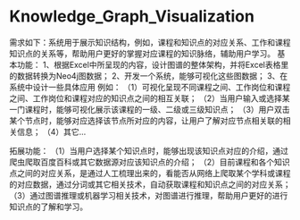 # Knowledge_Graph_Visualization
需求如下：系统用于展示知识结构，例如，课程和知识点的对应关系、工作和课程知识点的关系等，帮助用户更好的掌握对应课程的知识脉络，辅助用户学习。 
基本功能：
1、根据Excel中所呈现的内容，设计图谱的整体架构，并将Excel表格里的数据转换为Neo4j图数据； 
2、开发一个系统，能够可视化这些图数据； 
3、在系统中设计一些具体应用 
例如： 
（1）可视化呈现不同课程之间、工作岗位和课程之间、工作岗位和课程对应的知识点之间的相互关联； 
（2）当用户输入或选择某一门课程时，能够可视化展示该课程的一级、二级或三级知识点； 
（3）用户双击某个节点时，能够对应选择该节点所对应的内容，让用户了解对应节点相关联的相关信息； 
（4）其它...  

拓展功能： 
（1）当用户选择某个知识点时，能够出现该知识点对应的介绍，通过爬虫爬取百度百科或其它数据源对应该知识点的介绍； 
（2）目前课程和各个知识点之间的对应关系，是通过人工梳理出来的，看能否从网络上爬取某个学科或课程的对应数据，通过分词或其它相关技术，自动获取课程和知识点之间的对应关系；
（3）通过图谱推理或机器学习相关技术，对图谱进行推理，帮助用户更好的进行知识点的了解和学习。
